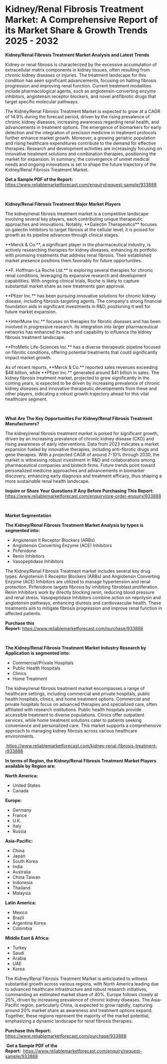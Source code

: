 <p><h1>Kidney/Renal Fibrosis Treatment Market: A Comprehensive Report of its Market Share & Growth Trends 2025 - 2032</h1></p><p><strong>Kidney/Renal Fibrosis Treatment Market Analysis and Latest Trends</strong></p>
<p><p>Kidney or renal fibrosis is characterized by the excessive accumulation of extracellular matrix components in kidney tissues, often resulting from chronic kidney diseases or injuries. The treatment landscape for this condition has seen significant advancements, focusing on halting fibrosis progression and improving renal function. Current treatment modalities include pharmacological agents, such as angiotensin-converting enzyme inhibitors, angiotensin receptor blockers, and novel antifibrotic drugs that target specific molecular pathways. </p><p>The Kidney/Renal Fibrosis Treatment Market is expected to grow at a CAGR of 14.9% during the forecast period, driven by the rising prevalence of chronic kidney diseases, increasing awareness regarding renal health, and advancements in treatment options. The emergence of biomarkers for early detection and the integration of precision medicine in treatment protocols further enhance market growth. Moreover, a growing geriatric population and rising healthcare expenditures contribute to the demand for effective therapies. Research and development activities are increasingly focusing on innovative treatment solutions and combination therapies, positioning the market for expansion. In summary, the convergence of unmet medical needs and ongoing innovations is set to shape the future trajectory of the Kidney/Renal Fibrosis Treatment Market.</p></p>
<p><strong>Get a Sample PDF of the Report:&nbsp;</strong> <a href="https://www.reliablemarketforecast.com/enquiry/request-sample/933888?utm_campaign=2993&utm_medium=2&utm_source=Github&utm_content=ia&utm_term=13042025&utm_id=kidneyrenal-fibrosis-treatment">https://www.reliablemarketforecast.com/enquiry/request-sample/933888</a></p>
<p>&nbsp;</p>
<p><strong>Kidney/Renal Fibrosis Treatment Major Market Players</strong></p>
<p><p>The kidney/renal fibrosis treatment market is a competitive landscape involving several key players, each contributing unique therapeutic approaches and innovations. Notably, **Galectin Therapeutics** focuses on galectin inhibitors to target fibrosis at the cellular level; it is poised for growth as its pipeline advances through clinical stages.</p><p>**Merck & Co.**, a significant player in the pharmaceutical industry, is actively researching therapies for kidney diseases, enhancing its portfolio with promising treatments that address renal fibrosis. Their established market presence positions them favorably for future opportunities.</p><p>**F. Hoffman-La Roche Ltd.** is exploring several therapies for chronic renal conditions, leveraging its expansive research and development capabilities. With ongoing clinical trials, Roche is likely to capture substantial market share as new treatments gain approval.</p><p>**Pfizer Inc.** has been pursuing innovative solutions for chronic kidney disease, including fibrosis-targeting agents. The company's strong financial foundation aids in significant investments in R&D, positioning it well for future market expansion.</p><p>**InterMune Inc.** focuses on therapies for fibrotic diseases and has been involved in progressive research. Its integration into larger pharmaceutical networks has enhanced its reach and capability to influence the kidney fibrosis treatment landscape.</p><p>**ProMetic Life-Sciences Inc.** has a diverse therapeutic pipeline focused on fibrotic conditions, offering potential treatments that could significantly impact market growth.</p><p>As of recent reports, **Merck & Co.** reported sales revenues exceeding $48 billion, while **Pfizer Inc.** generated around $41 billion in sales. The kidney fibrosis treatment market, projected to grow significantly in the coming years, is expected to be driven by increasing prevalence of chronic kidney diseases and innovative therapeutic developments from these and other players, indicating a robust growth trajectory ahead for this vital healthcare segment.</p></p>
<p>&nbsp;</p>
<p><strong>What Are The Key Opportunities For Kidney/Renal Fibrosis Treatment Manufacturers?</strong></p>
<p><p>The kidney/renal fibrosis treatment market is poised for significant growth, driven by an increasing prevalence of chronic kidney disease (CKD) and rising awareness of early interventions. Data from 2023 indicates a market expansion fueled by innovative therapies, including anti-fibrotic drugs and gene therapies. With a projected CAGR of around 7-10% through 2030, the market is witnessing robust investment in R&D and collaborations among pharmaceutical companies and biotech firms. Future trends point toward personalized medicine approaches and advancements in biomarker discovery, enhancing early diagnosis and treatment efficacy, thus shaping a more sustainable renal health landscape.</p></p>
<p><strong>Inquire or Share Your Questions If Any Before Purchasing This Report:</strong> <a href="https://www.reliablemarketforecast.com/enquiry/pre-order-enquiry/933888?utm_campaign=2993&utm_medium=2&utm_source=Github&utm_content=ia&utm_term=13042025&utm_id=kidneyrenal-fibrosis-treatment">https://www.reliablemarketforecast.com/enquiry/pre-order-enquiry/933888</a></p>
<p>&nbsp;</p>
<p><strong>Market Segmentation</strong></p>
<p><strong>The Kidney/Renal Fibrosis Treatment Market Analysis by types is segmented into:</strong></p>
<p><ul><li>Angiotensin II Receptor Blockers (ARBs)</li><li>Angiotensin Converting Enzyme (ACE) Inhibitors</li><li>Pirfenidone</li><li>Renin Inhibitors</li><li>Vasopeptidase Inhibitors</li></ul></p>
<p><p>The Kidney/Renal Fibrosis Treatment market includes several key drug types. Angiotensin II Receptor Blockers (ARBs) and Angiotensin Converting Enzyme (ACE) Inhibitors are utilized to manage hypertension and renal protection. Pirfenidone targets fibrosis by inhibiting fibroblast proliferation. Renin Inhibitors work by directly blocking renin, reducing blood pressure and renal stress. Vasopeptidase Inhibitors combine action on neprilysin and angiotensin pathways, enhancing diuresis and cardiovascular health. These treatments aim to mitigate fibrosis progression and improve renal function in affected patients.</p></p>
<p><strong>Purchase this Report:&nbsp;</strong><a href="https://www.reliablemarketforecast.com/purchase/933888?utm_campaign=2993&utm_medium=2&utm_source=Github&utm_content=ia&utm_term=13042025&utm_id=kidneyrenal-fibrosis-treatment">https://www.reliablemarketforecast.com/purchase/933888</a></p>
<p>&nbsp;</p>
<p><strong>The Kidney/Renal Fibrosis Treatment Market Industry Research by Application is segmented into:</strong></p>
<p><ul><li>Commercial/Private Hospitals</li><li>Public Health Hospitals</li><li>Clinics</li><li>Home Treatment</li></ul></p>
<p><p>The kidney/renal fibrosis treatment market encompasses a range of healthcare settings, including commercial and private hospitals, public health hospitals, clinics, and home treatment options. Commercial and private hospitals focus on advanced therapies and specialized care, often affiliated with research institutions. Public health hospitals provide accessible treatment to diverse populations. Clinics offer outpatient services, while home treatment solutions cater to patients seeking convenience and personalized care. This market supports a comprehensive approach to managing kidney fibrosis across various healthcare environments.</p></p>
<p><a href="https://www.reliablemarketforecast.com/kidney-renal-fibrosis-treatment-r933888?utm_campaign=2993&utm_medium=2&utm_source=Github&utm_content=ia&utm_term=13042025&utm_id=kidneyrenal-fibrosis-treatment">&nbsp;https://www.reliablemarketforecast.com/kidney-renal-fibrosis-treatment-r933888</a></p>
<p><strong>In terms of Region, the Kidney/Renal Fibrosis Treatment Market Players available by Region are:</strong></p>
<p>
    <p> <strong> North America: </strong>
        <ul>
            <li>United States</li>
            <li>Canada</li>
        </ul>
        </p> 
    <p> <strong> Europe: </strong>
        <ul>
            <li>Germany</li>
            <li>France</li>
            <li>U.K.</li>
            <li>Italy</li>
            <li>Russia</li>
        </ul>
        </p> 
    <p> <strong> Asia-Pacific: </strong>
        <ul>
            <li>China</li>
            <li>Japan</li>
            <li>South Korea</li>
            <li>India</li>
            <li>Australia</li>
            <li>China Taiwan</li>
            <li>Indonesia</li>
            <li>Thailand</li>
            <li>Malaysia</li>
        </ul>
        </p> 
    <p> <strong> Latin America: </strong>
        <ul>
            <li>Mexico</li>
            <li>Brazil</li>
            <li>Argentina Korea</li>
            <li>Colombia</li>
        </ul>
        </p> 
    <p> <strong> Middle East & Africa: </strong>
        <ul>
            <li>Turkey</li>
            <li>Saudi</li>
            <li>Arabia</li>
            <li>UAE</li>
            <li>Korea</li>
        </ul>
    </p>
    </p>
<p><p>The Kidney/Renal Fibrosis Treatment Market is anticipated to witness substantial growth across various regions, with North America leading due to advanced healthcare infrastructure and robust research initiatives, commanding an estimated market share of 40%. Europe follows closely at 25%, driven by increasing prevalence of chronic kidney diseases. The Asia-Pacific region, particularly China, is expected to grow rapidly, capturing around 20% market share as awareness and treatment options expand. Together, these regions represent the majority of the market potential, emphasizing a dynamic landscape for renal fibrosis therapies.</p></p>
<p><strong>Purchase this Report: </strong><a href="https://www.reliablemarketforecast.com/purchase/933888?utm_campaign=2993&utm_medium=2&utm_source=Github&utm_content=ia&utm_term=13042025&utm_id=kidneyrenal-fibrosis-treatment">https://www.reliablemarketforecast.com/purchase/933888</a></p>
<p>&nbsp;<strong>Get a Sample PDF of the Report:&nbsp;&nbsp;</strong><a href="https://www.reliablemarketforecast.com/enquiry/request-sample/933888?utm_campaign=2993&utm_medium=2&utm_source=Github&utm_content=ia&utm_term=13042025&utm_id=kidneyrenal-fibrosis-treatment">https://www.reliablemarketforecast.com/enquiry/request-sample/933888</a></p>
<p><strong></strong></p>
<p><p></p><p></p><p></p></p>